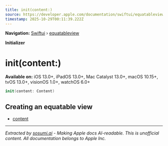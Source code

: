 ```yaml
---
title: init(content:)
source: https://developer.apple.com/documentation/swiftui/equatableview/init(content:)
timestamp: 2025-10-29T00:11:39.222Z
---
```


**Navigation:** [Swiftui](/documentation/swiftui) › [equatableview](/documentation/swiftui/equatableview)

**Initializer**

# init(content:)

**Available on:** iOS 13.0+, iPadOS 13.0+, Mac Catalyst 13.0+, macOS 10.15+, tvOS 13.0+, visionOS 1.0+, watchOS 6.0+

```swift
init(content: Content)
```

## Creating an equatable view

- [content](/documentation/swiftui/equatableview/content)

---

*Extracted by [sosumi.ai](https://sosumi.ai) - Making Apple docs AI-readable.*
*This is unofficial content. All documentation belongs to Apple Inc.*
